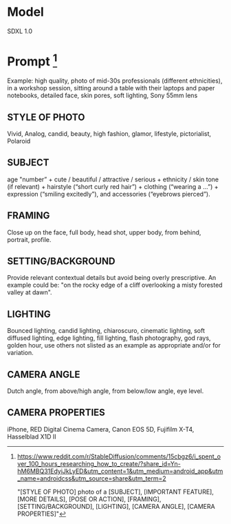  # Model
 SDXL 1.0

 # Prompt [^1]
 [^1]: https://www.reddit.com/r/StableDiffusion/comments/15cbgz6/i_spent_over_100_hours_researching_how_to_create/?share_id=Yn-hM6MBQ31EdyiJkLyED&utm_content=1&utm_medium=android_app&utm_name=androidcss&utm_source=share&utm_term=2
 
    "[STYLE OF PHOTO] photo of a [SUBJECT], [IMPORTANT FEATURE], [MORE DETAILS], [POSE OR ACTION], [FRAMING], [SETTING/BACKGROUND], [LIGHTING], [CAMERA ANGLE], [CAMERA PROPERTIES]"

Example:
    high quality, photo of mid-30s professionals (different ethnicities), in a workshop session, sitting around a table with their laptops and paper notebooks, detailed face, skin pores, soft lighting, Sony 55mm lens

## STYLE OF PHOTO
Vivid, Analog, candid, beauty, high fashion, glamor, lifestyle, pictorialist, Polaroid

## SUBJECT
age "number” + cute / beautiful / attractive / serious + ethnicity / skin tone (if relevant) + hairstyle (“short curly red hair”) + clothing (“wearing a ...”) + expression (“smiling excitedly”), and accessories (“eyebrows pierced”).

## FRAMING
Close up on the face, full body, head shot, upper body, from behind, portrait, profile.

## SETTING/BACKGROUND
Provide relevant contextual details but avoid being overly prescriptive. An example could be: "on the rocky edge of a cliff overlooking a misty forested valley at dawn".

## LIGHTING
Bounced lighting, candid lighting, chiaroscuro, cinematic lighting, soft diffused lighting, edge lighting, fill lighting, flash photography, god rays, golden hour, use others not slisted as an example as appropriate and/or for variation.

## CAMERA ANGLE
Dutch angle, from above/high angle, from below/low angle, eye level.

## CAMERA PROPERTIES
iPhone, RED Digital Cinema Camera, Canon EOS 5D, Fujifilm X-T4, Hasselblad X1D II